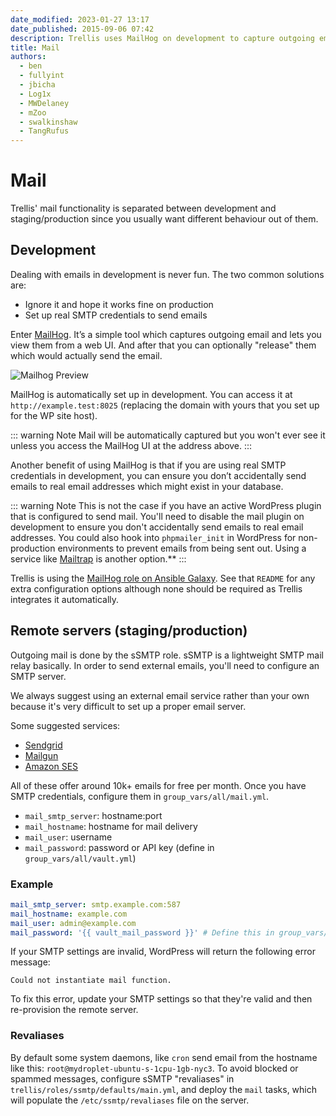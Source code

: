 ```yaml
---
date_modified: 2023-01-27 13:17
date_published: 2015-09-06 07:42
description: Trellis uses MailHog on development to capture outgoing email. Mail setup on remote servers is handled by variables in the mail.yml file.
title: Mail
authors:
  - ben
  - fullyint
  - jbicha
  - Log1x
  - MWDelaney
  - mZoo
  - swalkinshaw
  - TangRufus
---
```


# Mail

Trellis' mail functionality is separated between development and staging/production since you usually want different behaviour out of them.

## Development

Dealing with emails in development is never fun. The two common solutions are:

- Ignore it and hope it works fine on production
- Set up real SMTP credentials to send emails

Enter [MailHog](https://github.com/mailhog/MailHog). It’s a simple tool which captures outgoing email and lets you view them from a web UI. And after that you can optionally "release" them which would actually send the email.

![Mailhog Preview](https://cdn.roots.io/app/uploads/trellis-mailhog-preview.png)

MailHog is automatically set up in development. You can access it at `http://example.test:8025` (replacing the domain with yours that you set up for the WP site host).

::: warning Note
Mail will be automatically captured but you won't ever see it unless you access the MailHog UI at the address above.
:::

Another benefit of using MailHog is that if you are using real SMTP credentials in development, you can ensure you don’t accidentally send emails to real email addresses which might exist in your database.

::: warning Note
This is not the case if you have an active WordPress plugin that is configured to send mail. You'll need to disable the mail plugin on development to ensure you don't accidentally send emails to real email addresses. You could also hook into `phpmailer_init` in WordPress for non-production environments to prevent emails from being sent out. Using a service like [Mailtrap](https://mailtrap.io/) is another option.\*\*
:::

Trellis is using the [MailHog role on Ansible Galaxy](https://galaxy.ansible.com/geerlingguy/mailhog/). See that `README` for any extra configuration options although none should be required as Trellis integrates it automatically.

## Remote servers (staging/production)

Outgoing mail is done by the sSMTP role. sSMTP is a lightweight SMTP mail relay basically. In order to send external emails, you'll need to configure an SMTP server.

We always suggest using an external email service rather than your own because it's very difficult to set up a proper email server.

Some suggested services:

- [Sendgrid](https://sendgrid.com/)
- [Mailgun](http://www.mailgun.com/)
- [Amazon SES](http://aws.amazon.com/ses/)

All of these offer around 10k+ emails for free per month. Once you have SMTP credentials, configure them in `group_vars/all/mail.yml`.

- `mail_smtp_server`: hostname:port
- `mail_hostname`: hostname for mail delivery
- `mail_user`: username
- `mail_password`: password or API key (define in `group_vars/all/vault.yml`)

### Example

```yaml
mail_smtp_server: smtp.example.com:587
mail_hostname: example.com
mail_user: admin@example.com
mail_password: '{{ vault_mail_password }}' # Define this in group_vars/all/vault.yml
```

If your SMTP settings are invalid, WordPress will return the following error message:

```
Could not instantiate mail function.
```

To fix this error, update your SMTP settings so that they're valid and then re-provision the remote server.

### Revaliases

By default some system daemons, like `cron` send email from the hostname like this: `root@mydroplet-ubuntu-s-1cpu-1gb-nyc3`. To avoid blocked or spammed messages, configure sSMTP "revaliases" in `trellis/roles/ssmtp/defaults/main.yml`, and deploy the `mail` tasks, which will populate the `/etc/ssmtp/revaliases` file on the server.
